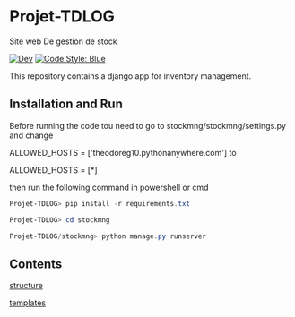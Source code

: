 # Projet-TDLOG
Site web De gestion de stock

[![Dev](https://img.shields.io/badge/docs-dev-blue.svg)](https://theodoreg10.github.io/Projet-TDLOG/)
[![Code Style: Blue](https://img.shields.io/badge/code%20style-blue-4495d1.svg)](https://github.com/Theodoreg10/Projet-TDLOG)

This repository contains a django app for inventory management.


## Installation and Run

Before running the code tou need to go to stockmng/stockmng/settings.py and change 

ALLOWED_HOSTS = ['theodoreg10.pythonanywhere.com'] to 

ALLOWED_HOSTS = [*]

then run the following command in powershell or cmd
```powershell
Projet-TDLOG> pip install -r requirements.txt

Projet-TDLOG> cd stockmng

Projet-TDLOG/stockmng> python manage.py runserver
```

## Contents

[structure](structure.md)

[templates](templates.md)
